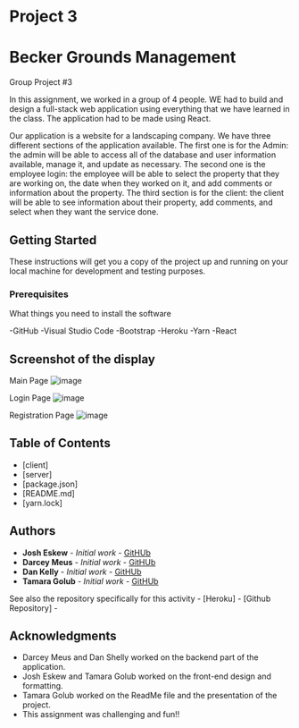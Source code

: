 # Project 3

# Becker Grounds Management

Group Project #3

In this assignment, we worked in a group of 4 people. WE had to build and design a full-stack web application using everything that we have learned in the class. The application had to be made using React. 

Our application is a website for a landscaping company. We have three different sections of the application available. The first one is for the Admin: the admin will be able to access all of the database and user information available, manage it, and update as necessary. The second one is the employee login: the employee will be able to select the property that they are working on, the date when they worked on it, and add comments or information about the property. The third section is for the client: the client will be able to see information about their property, add comments, and select when they want the service done. 

## Getting Started

These instructions will get you a copy of the project up and running on your local machine for development and testing purposes. 

### Prerequisites

What things you need to install the software 

-GitHub
-Visual Studio Code
-Bootstrap
-Heroku
-Yarn
-React

## Screenshot of the display

Main Page
![image](https://user-images.githubusercontent.com/55814090/72128630-8b3ad180-3341-11ea-91cd-5159d2017a1f.png)

Login Page
![image](https://user-images.githubusercontent.com/55814090/72128665-a574af80-3341-11ea-86e4-0e29055f15c8.png)

Registration Page
![image](https://user-images.githubusercontent.com/55814090/72128699-c210e780-3341-11ea-99bc-3bcd98dfc181.png)


## Table of Contents

* [client]
* [server]
* [package.json]
* [README.md]
* [yarn.lock]

## Authors

* **Josh Eskew** - *Initial work* - [GitHUb](#)
* **Darcey Meus** - *Initial work* - [GitHUb](#)
* **Dan Kelly** - *Initial work* - [GitHUb](#)
* **Tamara Golub** - *Initial work* - [GitHUb](#)

See also the repository specifically for this activity - 
[Heroku] - 
[Github Repository] - 


## Acknowledgments

* Darcey Meus and Dan Shelly worked on the backend part of the application.
* Josh Eskew and Tamara Golub worked on the front-end design and formatting. 
* Tamara Golub worked on the ReadMe file and the presentation of the project.
* This assignment was challenging and fun!!

